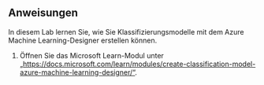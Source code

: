 ﻿---
lab:
    title: 'Erstellen eines Klassifizierungsmodells mit dem Azure Machine Learning-Designer'
---

## Anweisungen
In diesem Lab lernen Sie, wie Sie Klassifizierungsmodelle mit dem Azure Machine Learning-Designer erstellen können.

1.	Öffnen Sie das Microsoft Learn-Modul unter „https://docs.microsoft.com/learn/modules/create-classification-model-azure-machine-learning-designer/“.
